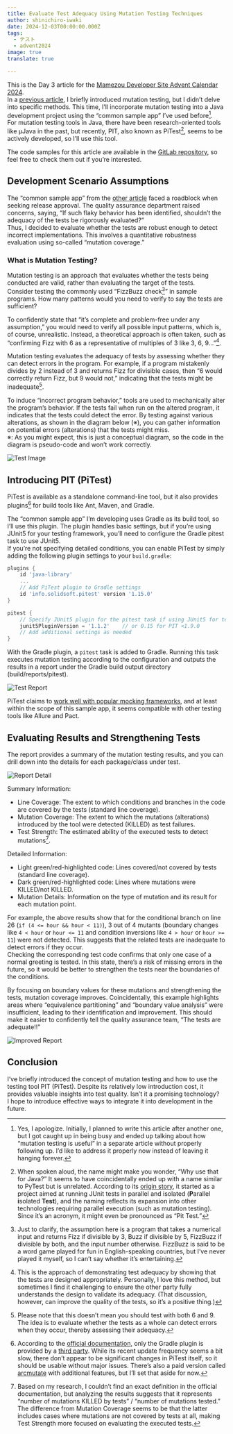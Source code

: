 ```yaml
---
title: Evaluate Test Adequacy Using Mutation Testing Techniques
author: shinichiro-iwaki
date: 2024-12-03T00:00:00.000Z
tags:
  - テスト
  - advent2024
image: true
translate: true

---
```


This is the Day 3 article for the [Mamezou Developer Site Advent Calendar 2024](/events/advent-calendar/2024/).  
In a [previous article](/blogs/2023/08/01/coverage-pattern/), I briefly introduced mutation testing, but I didn’t delve into specific methods. This time, I’ll incorporate mutation testing into a Java development project using the “common sample app” I’ve used before[^1].  
For mutation testing tools in Java, there have been research-oriented tools like μJava in the past, but recently, PIT, also known as PiTest[^2], seems to be actively developed, so I’ll use this tool.

[^1]: Yes, I apologize. Initially, I planned to write this article after another one, but I got caught up in being busy and ended up talking about how “mutation testing is useful” in a separate article without properly following up. I’d like to address it properly now instead of leaving it hanging forever.

[^2]: When spoken aloud, the name might make you wonder, “Why use that for Java?” It seems to have coincidentally ended up with a name similar to PyTest but is unrelated. According to its [origin story](https://pitest.org/faq/), it started as a project aimed at running JUnit tests in parallel and isolated (**P**arallel **i**solated **Test**), and the naming reflects its expansion into other technologies requiring parallel execution (such as mutation testing). Since it’s an acronym, it might even be pronounced as “Pit Test.”

The code samples for this article are available in the [GitLab repository](https://gitlab.com/shinichiro-iwaki/testexample/), so feel free to check them out if you’re interested.

## Development Scenario Assumptions
The “common sample app” from the [other article](/blogs/2023/05/11/flaky-test-allure/) faced a roadblock when seeking release approval. The quality assurance department raised concerns, saying, “If such flaky behavior has been identified, shouldn’t the adequacy of the tests be rigorously evaluated?”  
Thus, I decided to evaluate whether the tests are robust enough to detect incorrect implementations. This involves a quantitative robustness evaluation using so-called “mutation coverage.”

### What is Mutation Testing?
Mutation testing is an approach that evaluates whether the tests being conducted are valid, rather than evaluating the target of the tests.  
Consider testing the commonly used “FizzBuzz check[^3]” in sample programs. How many patterns would you need to verify to say the tests are sufficient?

[^3]: Just to clarify, the assumption here is a program that takes a numerical input and returns Fizz if divisible by 3, Buzz if divisible by 5, FizzBuzz if divisible by both, and the input number otherwise. FizzBuzz is said to be a word game played for fun in English-speaking countries, but I’ve never played it myself, so I can’t say whether it’s entertaining.

To confidently state that “it’s complete and problem-free under any assumption,” you would need to verify all possible input patterns, which is, of course, unrealistic. Instead, a theoretical approach is often taken, such as “confirming Fizz with 6 as a representative of multiples of 3 like 3, 6, 9...”[^4].

[^4]: This is the approach of demonstrating test adequacy by showing that the tests are designed appropriately. Personally, I love this method, but sometimes I find it challenging to ensure the other party fully understands the design to validate its adequacy. (That discussion, however, can improve the quality of the tests, so it’s a positive thing.)

Mutation testing evaluates the adequacy of tests by assessing whether they can detect errors in the program. For example, if a program mistakenly divides by 2 instead of 3 and returns Fizz for divisible cases, then “6 would correctly return Fizz, but 9 would not,” indicating that the tests might be inadequate[^5].

[^5]: Please note that this doesn’t mean you should test with both 6 and 9. The idea is to evaluate whether the tests as a whole can detect errors when they occur, thereby assessing their adequacy.

To induce “incorrect program behavior,” tools are used to mechanically alter the program’s behavior. If the tests fail when run on the altered program, it indicates that the tests could detect the error. By testing against various alterations, as shown in the diagram below (※), you can gather information on potential errors (alterations) that the tests might miss.  
※: As you might expect, this is just a conceptual diagram, so the code in the diagram is pseudo-code and won’t work correctly.

![Test Image](/img/blogs/2024/1203_mutation-test/mutation-image.drawio.png)

## Introducing PIT (PiTest)
PiTest is available as a standalone command-line tool, but it also provides plugins[^6] for build tools like Ant, Maven, and Gradle.

[^6]: According to the [official documentation](https://pitest.org/quickstart/), only the Gradle plugin is provided by a [third party](https://github.com/szpak/gradle-pitest-plugin). While its recent update frequency seems a bit slow, there don’t appear to be significant changes in PiTest itself, so it should be usable without major issues. There’s also a paid version called [arcmutate](https://www.arcmutate.com/) with additional features, but I’ll set that aside for now.

The “common sample app” I’m developing uses Gradle as its build tool, so I’ll use this plugin. The plugin handles basic settings, but if you’re using JUnit5 for your testing framework, you’ll need to configure the Gradle pitest task to use JUnit5.  
If you’re not specifying detailed conditions, you can enable PiTest by simply adding the following plugin settings to your `build.gradle`:

```groovy
plugins {
    id 'java-library'
    ...
    // Add PiTest plugin to Gradle settings
    id 'info.solidsoft.pitest' version '1.15.0'
}

pitest {
    // Specify JUnit5 plugin for the pitest task if using JUnit5 for test code
    junit5PluginVersion = '1.1.2'    // or 0.15 for PIT <1.9.0
    // Add additional settings as needed
}
```

With the Gradle plugin, a `pitest` task is added to Gradle. Running this task executes mutation testing according to the configuration and outputs the results in a report under the Gradle build output directory (build/reports/pitest).

![Test Report](/img/blogs/2024/1203_mutation-test/execution.jpg)

PiTest claims to [work well with popular mocking frameworks](https://pitest.org/faq/), and at least within the scope of this sample app, it seems compatible with other testing tools like Allure and Pact.

## Evaluating Results and Strengthening Tests
The report provides a summary of the mutation testing results, and you can drill down into the details for each package/class under test.

![Report Detail](/img/blogs/2024/1203_mutation-test/report.jpg)

Summary Information:  
- Line Coverage: The extent to which conditions and branches in the code are covered by the tests (standard line coverage).  
- Mutation Coverage: The extent to which the mutations (alterations) introduced by the tool were detected (KILLED) as test failures.  
- Test Strength: The estimated ability of the executed tests to detect mutations[^7].

[^7]: Based on my research, I couldn’t find an exact definition in the official documentation, but analyzing the results suggests that it represents “number of mutations KILLED by tests” / “number of mutations tested.” The difference from Mutation Coverage seems to be that the latter includes cases where mutations are not covered by tests at all, making Test Strength more focused on evaluating the executed tests.

Detailed Information:  
- Light green/red-highlighted code: Lines covered/not covered by tests (standard line coverage).  
- Dark green/red-highlighted code: Lines where mutations were KILLED/not KILLED.  
- Mutation Details: Information on the type of mutation and its result for each mutation point.

For example, the above results show that for the conditional branch on line 26 (`if (4 <= hour && hour < 11)`), 3 out of 4 mutants (boundary changes like `4 < hour` or `hour <= 11` and condition inversions like `4 > hour` or `hour >= 11`) were not detected. This suggests that the related tests are inadequate to detect errors if they occur.  
Checking the corresponding test code confirms that only one case of a normal greeting is tested. In this state, there’s a risk of missing errors in the future, so it would be better to strengthen the tests near the boundaries of the conditions.

By focusing on boundary values for these mutations and strengthening the tests, mutation coverage improves. Coincidentally, this example highlights areas where “equivalence partitioning” and “boundary value analysis” were insufficient, leading to their identification and improvement. This should make it easier to confidently tell the quality assurance team, “The tests are adequate!!”

![Improved Report](/img/blogs/2024/1203_mutation-test/reportiimprove.jpg)

## Conclusion

I’ve briefly introduced the concept of mutation testing and how to use the testing tool PIT (PiTest). Despite its relatively low introduction cost, it provides valuable insights into test quality. Isn’t it a promising technology?  
I hope to introduce effective ways to integrate it into development in the future.  

